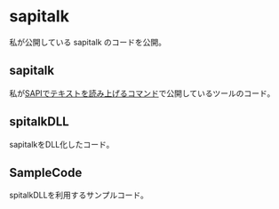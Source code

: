 # sapitalk

私が公開している sapitalk のコードを公開。

## sapitalk
私が[SAPIでテキストを読み上げるコマンド](https://hgotoh.jp/wiki/doku.php/documents/tools/tools-202)で公開しているツールのコード。

## spitalkDLL
sapitalkをDLL化したコード。

## SampleCode
spitalkDLLを利用するサンプルコード。
